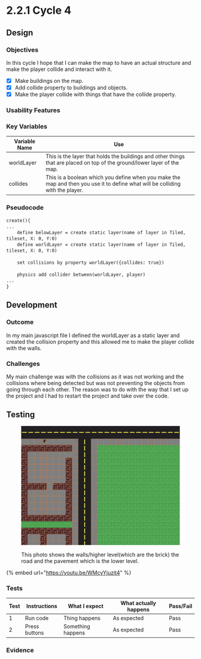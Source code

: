 # 2.2.1 Cycle 4

## Design

### Objectives

In this cycle I hope that I can make the map to have an actual structure and make the player collide and interact with it.

* [x] Make buildings on the map.
* [x] Add collide property to buildings and objects.
* [x] Make the player collide with things that have the collide property.

### Usability Features

### Key Variables

| Variable Name | Use                                                                                                                            |
| ------------- | ------------------------------------------------------------------------------------------------------------------------------ |
| worldLayer    | This is the layer that holds the buildings and other things that are placed on top of the ground/lower layer of the map.       |
| collides      | This is a boolean which you define when you make the map and then you use it to define what will be colliding with the player. |

### Pseudocode

```
create(){
...
    define belowLayer = create static layer(name of layer in Tiled, tileset, X: 0, Y:0)
    define worldLayer = create static layer(name of layer in Tiled, tileset, X: 0, Y:0)
    
    set collisions by property worldLayer({collides: true})
    
    physics add collider between(worldLayer, player)
...
}
```

## Development

### Outcome

In my main javascript file I defined the worldLayer as a static layer and created the collision property and this allowed me to make the player collide with the walls.

### Challenges

My main challenge was with the collisions as it was not working and the collisions where being detected but was not preventing the objects from going through each other. The reason was to do with the way that I set up the project and I had to restart the project and take over the code.

## Testing

<figure><img src="../.gitbook/assets/image.png" alt=""><figcaption><p>This photo shows the walls/higher level(which are the brick) the road and the pavement which is the lower level.</p></figcaption></figure>

{% embed url="https://youtu.be/WMcyYjuzit4" %}

### Tests

| Test | Instructions  | What I expect     | What actually happens | Pass/Fail |
| ---- | ------------- | ----------------- | --------------------- | --------- |
| 1    | Run code      | Thing happens     | As expected           | Pass      |
| 2    | Press buttons | Something happens | As expected           | Pass      |

### Evidence
